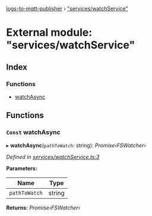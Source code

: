 [logs-to-mqtt-publisher](../README.md) › ["services/watchService"](_services_watchservice_.md)

# External module: "services/watchService"

## Index

### Functions

* [watchAsync](_services_watchservice_.md#const-watchasync)

## Functions

### `Const` watchAsync

▸ **watchAsync**(`pathToWatch`: string): *Promise‹FSWatcher›*

*Defined in [services/watchService.ts:3](https://github.com/TonyBrobston/logs-to-mqtt-publisher/blob/36765fa/src/services/watchService.ts#L3)*

**Parameters:**

Name | Type |
------ | ------ |
`pathToWatch` | string |

**Returns:** *Promise‹FSWatcher›*
